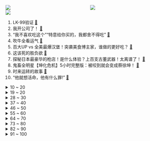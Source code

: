 <div >
	<a style="float:left;width:55%;" href = "https://github.com/anuraghazra/github-readme-stats">
	 <img src = "https://github-readme-stats.vercel.app/api?username=iuuuuuaena&theme=buefy&show_icons=true"/>
	</a>
	<a  style="float:right;width:45%" href = "https://github.com/anuraghazra/github-readme-stats">
	 <img  src="https://github-readme-stats.vercel.app/api/top-langs/?username=anuraghazra&layout=compact"/>
	</a>
	</div>

[![](https://img.shields.io/badge/jxd-@jxdgogogo.xyz-yellowgreen.svg)](https://www.jxdgogogo.xyz)<br>
1. LK-99验证 [:link:](//www.bilibili.com/video/BV14p4y1V7kS) <br>
2. 我开公司了！ [:link:](//www.bilibili.com/video/BV19X4y1j7RY) <br>
3. “我不喜欢吃这个”“特意给你买的，我都舍不得吃” [:link:](//www.bilibili.com/video/BV1px4y1X7LM) <br>
4. 吹牛全看运气 [:link:](//www.bilibili.com/video/BV1PV4y1i7sc) <br>
5. 百大UP vs 全美最爆汉堡！突袭美食博主家，谁做的更好吃？ [:link:](//www.bilibili.com/video/BV1pm4y1x7PY) <br>
6. 这该死的胜负欲 [:link:](//www.bilibili.com/video/BV1V8411d7jK) <br>
7. 探秘日本最豪华的枪店！是什么体验？上百支古董武器！太离谱了！ [:link:](//www.bilibili.com/video/BV1984112744) <br>
8. 鬼畜全明星【坤化危机】5小时完整版：被咬到就会变成蔡徐坤！ [:link:](//www.bilibili.com/video/BV1Nz4y1x7tA) <br>
9. 时来运转的故事 [:link:](//www.bilibili.com/video/BV1kV411572f) <br>
10. “他就想活命，他有什么罪!” [:link:](//www.bilibili.com/video/BV1ch4y1w7Do) <br>
<details>
<summary>10 ~ 20</summary>

11. 《原神》4.0版本PV：「仿若无因飘落的轻雨」 [:link:](//www.bilibili.com/video/BV1pu411p7hY) <br>
12. ⚡️10秒让所有mc老玩家集体爆笑⚡️ [:link:](//www.bilibili.com/video/BV1Eh4y1w7P7) <br>
13. 在桌子上“种”了上万根光纤后，我就拥有了一张星空桌。 [:link:](//www.bilibili.com/video/BV1E8411d71k) <br>
14. 最近的陆家嘴金融界大瓜，大家都吃了吗？？？ [:link:](//www.bilibili.com/video/BV1Lh4y1r7RY) <br>
15. 美国课堂能不能讲进化论？【神奇组织09】 [:link:](//www.bilibili.com/video/BV1dP411474Z) <br>
16. 双人洗刷刷，这次我俩把海绵宝宝的工位都洗干净了！ [:link:](//www.bilibili.com/video/BV1Pz4y1s7b9) <br>
17. 《青莲兰陵》胜利从来不是靠一个人就能做到的！！！ [:link:](//www.bilibili.com/video/BV1ap4y1V7HM) <br>
18. 京津冀暴雨后 周边的农村怎么样了？ [:link:](//www.bilibili.com/video/BV1qP411676M) <br>
19. 西域刀羊误入瑶群 [:link:](//www.bilibili.com/video/BV19841127C2) <br>
</details>
<details>
<summary>19 ~ 20</summary>

20. 一段旅程的结束，是另一段人生的开始，来到东北林区买个小院开始乡村生活 [:link:](//www.bilibili.com/video/BV1cF411f7wS) <br>
21. 中国式父母 [:link:](//www.bilibili.com/video/BV1bh4y1C7Fu) <br>
22. 他非要在相亲的时候露一手！！！【阅片无数3rd 特别篇】 [:link:](//www.bilibili.com/video/BV1Qp4y1G7ev) <br>
23. 梅狸猫铠甲！！！ [:link:](//www.bilibili.com/video/BV1MN411h7Mx) <br>
24. 这公主抱怎么有点不对??? [:link:](//www.bilibili.com/video/BV1Wu411H78L) <br>
25. 《老板：能十连胜就给你2W块》下 [:link:](//www.bilibili.com/video/BV1pp4y1V74q) <br>
26. 今天和女儿做了30斤小龙虾，继续出摊，运气还不错，出摊比较晚，加油恩惜爸爸，只要努力就会幸运的 [:link:](//www.bilibili.com/video/BV1Zp4y1G7MP) <br>
27. 你滴【谭郎】，无限【懂王】 [:link:](//www.bilibili.com/video/BV1ch4y1w7pt) <br>
28. 百人吹奏乐器之王有多震撼？！斗战胜佛bgm高燃登场！ [:link:](//www.bilibili.com/video/BV1CX4y1j71f) <br>
</details>
<details>
<summary>28 ~ 30</summary>

29. 脱缰凯这集真能装！ [:link:](//www.bilibili.com/video/BV1C14y1B7fw) <br>
30. 还不允许人火了？激情吐槽《我的人间烟火》！以及那些逆天洗白！ [:link:](//www.bilibili.com/video/BV17m4y1x7h8) <br>
31. 牛犊怎么吃都不胖，原因竟是整根肠子被寄生虫挤满！爱吃面条的别看！ [:link:](//www.bilibili.com/video/BV1tj411r7NY) <br>
32. 姚梅花老师的兰花 [:link:](//www.bilibili.com/video/BV1xP411679E) <br>
33. B 界 各 等 级 修 仙 和 特 权 [:link:](//www.bilibili.com/video/BV1tP41147JV) <br>
34. 兄弟们，我回来啦！ [:link:](//www.bilibili.com/video/BV11p4y1V7HV) <br>
35. 好好好，那么整是吧 [:link:](//www.bilibili.com/video/BV1uu411H7Z3) <br>
36. 网络热门生物鉴定49 [:link:](//www.bilibili.com/video/BV1rV41157nj) <br>
37. 当代大学生暑假现状 [:link:](//www.bilibili.com/video/BV1ih4y1C7zK) <br>
</details>
<details>
<summary>37 ~ 40</summary>

38. 我始终坚信，小缸和阿灿的故事并没有结束.. [:link:](//www.bilibili.com/video/BV12P41147xB) <br>
39. 兆惠·平回战争：乾隆收复新疆，谁是最大功臣？【乾隆往事】 [:link:](//www.bilibili.com/video/BV1yV411G7Lx) <br>
40. 几款世界级薯片让我认识到了没有那么多软柿子可捏 [:link:](//www.bilibili.com/video/BV1uN411a7oQ) <br>
41. 假扮秦始皇漫展整活！真会有人V我50吗？ [:link:](//www.bilibili.com/video/BV1iP41167NY) <br>
42. 怎么会有人听自己写的歌听哭了呀？ [:link:](//www.bilibili.com/video/BV1yN411Y7ye) <br>
43. 《明日方舟》EP - Missy [:link:](//www.bilibili.com/video/BV1ch4y1w7xM) <br>
44. 这种问题真的有人能选的出来吗？？？ [:link:](//www.bilibili.com/video/BV1Lc411c7vp) <br>
45. 黛 玉 闹 海 [:link:](//www.bilibili.com/video/BV1su411H79X) <br>
46. 谐音梗属实是被他们拿捏了 [:link:](//www.bilibili.com/video/BV1Lm4y1W7DN) <br>
</details>
<details>
<summary>46 ~ 50</summary>

47. 射雕英雄传里的那些天花乱坠的美食真的会好吃吗？ [:link:](//www.bilibili.com/video/BV1rV4y1i7DU) <br>
48. 它没有全网热度爆炸，却是今年夏天最强王炸！【雾山五行】 [:link:](//www.bilibili.com/video/BV1mh4y1c7v7) <br>
49. 有嘴就行！3分钟学会口哨，这回真能吹一辈子！ [:link:](//www.bilibili.com/video/BV1Bx4y1X7FC) <br>
50. 最炸裂的一集！49亿人瞬间蒸发！地球寸草不生《80亿个精灵》第三章 [:link:](//www.bilibili.com/video/BV1zV411G7KZ) <br>
51. 古玩偶尔看走眼是很正常的 [:link:](//www.bilibili.com/video/BV1rk4y1u7Y1) <br>
52. 真实事件改编，从凡人进化成英雄的瘾君子，励志感人又催泪 [:link:](//www.bilibili.com/video/BV1z841127Cs) <br>
53. 哈哈哈哈哈隐藏任务 [:link:](//www.bilibili.com/video/BV1qM4y1H7kh) <br>
54. 大连千万级博主总结的大连旅游注意事项，看这一个就足够足够了 [:link:](//www.bilibili.com/video/BV1xV41157U5) <br>
55. 突发！意外发现男友的备用机里有一个小号… [:link:](//www.bilibili.com/video/BV1Zh4y1c7e5) <br>
</details>
<details>
<summary>55 ~ 60</summary>

56. 为了拒绝我，不惜跟别人在一起，那我还是蛮重要的～嘻嘻！ [:link:](//www.bilibili.com/video/BV1cp4y1V7dN) <br>
57. 几年后流行的卧室 [:link:](//www.bilibili.com/video/BV1kh4y1k7KZ) <br>
58. 水果店老板娘亲传包保鲜膜方法，居然不漏 [:link:](//www.bilibili.com/video/BV1Bh4y1c7fs) <br>
59. LK99，110K零电阻观测成功 [:link:](//www.bilibili.com/video/BV1pM4y1p7u5) <br>
60. 牛肉在跳动的潮汕火锅？170元的蟹皇面！硬核老式铁盘刨冰？深夜码头卤肉饭？ [:link:](//www.bilibili.com/video/BV1tP41147g6) <br>
61. 女朋友有点呆，不如骗她... 【笨蛋小媳妇】 [:link:](//www.bilibili.com/video/BV1ex4y1X7W1) <br>
62. 普通人的辣味天花板？变态辣曹氏味道真不辣 [:link:](//www.bilibili.com/video/BV1vu4y1177B) <br>
63. 3小时的排队就为了这40秒 [:link:](//www.bilibili.com/video/BV1Ah4y1w73c) <br>
64. 现代人是如何给自己归类的 [:link:](//www.bilibili.com/video/BV1kV4y1i7TU) <br>
</details>
<details>
<summary>64 ~ 70</summary>

65. 开10000箱。。。会亏多少？csgo你有良心就给我投个币... [:link:](//www.bilibili.com/video/BV1WM4y1H7xc) <br>
66. 当女团舞换上“中文歌”，突然就简单了？网友：别拦我，我会跳了 [:link:](//www.bilibili.com/video/BV1qx4y1X79G) <br>
67. 愿祖国繁荣昌盛 [:link:](//www.bilibili.com/video/BV1TX4y177ZK) <br>
68. 【4K60FPS】孙燕姿《我怀念的》经典神级现场！我怀念的是当初的时光 [:link:](//www.bilibili.com/video/BV1Bp4y1V79u) <br>
69. 柯洁妈妈跟会说话的“站鹦” [:link:](//www.bilibili.com/video/BV17M4y1p7ar) <br>
70. 时隔六年再度爆火，他的人生不只有《成都》【寻找·赵雷】 [:link:](//www.bilibili.com/video/BV1Yh4y1C76Y) <br>
71. “你不玩游戏，也不理解这个视频的意义” [:link:](//www.bilibili.com/video/BV1994y1e7VF) <br>
72. 《原神》心海手书「沧海月明，潮起潮落」 [:link:](//www.bilibili.com/video/BV1Dk4y137kQ) <br>
73. 《卖了20000张画up主的故事》 [:link:](//www.bilibili.com/video/BV13u411p75M) <br>
</details>
<details>
<summary>73 ~ 80</summary>

74. 【我有一个朋友】和老公通过嫖娼认识，现在他又开始嫖了，想离婚 [:link:](//www.bilibili.com/video/BV1ch4y1w7KK) <br>
75. 忍不了了！立刻入坑！立刻入坑！！【泛式】 [:link:](//www.bilibili.com/video/BV14F411f7ov) <br>
76. 如果女生从小到大都是芭比！那也无需做到无可挑剔！ [:link:](//www.bilibili.com/video/BV1Uu4y1y7pV) <br>
77. 【崩坏：星穹铁道MMD】我推的⭐ [:link:](//www.bilibili.com/video/BV1Nx4y1X7zv) <br>
78. 我穿着小学生设计的衣服去漫展走秀！！ [:link:](//www.bilibili.com/video/BV1zm4y1x7ru) <br>
79. 亚洲超人气大作《闪耀！优俊少女》预告PV公开 [:link:](//www.bilibili.com/video/BV1SV4y1v7PX) <br>
80. 开战斗机上学是什么体验？入学中国最牛大学 [:link:](//www.bilibili.com/video/BV1Dj41167sz) <br>
81. 一招保命！速来围观 [:link:](//www.bilibili.com/video/BV1BX4y177ky) <br>
82. “情侣间真的是这样的吗” [:link:](//www.bilibili.com/video/BV1Lc411c7YE) <br>
</details>
<details>
<summary>82 ~ 90</summary>

83. 无论猴子还是人 嗑上瓜子 气质就一样了 [:link:](//www.bilibili.com/video/BV1tV41157Ub) <br>
84. 睡好了vs没睡好 [:link:](//www.bilibili.com/video/BV1hh4y1C7Yp) <br>
85. 汉武大帝开篇|| 揭秘恐怖底蕴的吕氏家族，强汉开疆奠基的吕后之治 [:link:](//www.bilibili.com/video/BV1Ru4y1y7fa) <br>
86. “五  条  水  捞  湿” [:link:](//www.bilibili.com/video/BV1JX4y177Xu) <br>
87. 【半佛】为什么有人总是无限重刷老剧老书老游戏？ [:link:](//www.bilibili.com/video/BV1Th4y1C7rG) <br>
88. 月挣9800我一个人随便花，脆皮五花，鸡架，烤鸭，哈尔滨红肠，凉拌菜，还有一堆小水果 [:link:](//www.bilibili.com/video/BV16u411H79z) <br>
89. “姬发”的哥哥为啥叫“伯邑考”？ [:link:](//www.bilibili.com/video/BV1tN411h7B2) <br>
90. 【FGO手书/2.0剧情向】时间会证明一切 [:link:](//www.bilibili.com/video/BV1aP41147KP) <br>
91. 祝战友们八一节快乐！ [:link:](//www.bilibili.com/video/BV1RV4y1v7yA) <br>
</details>
<details>
<summary>91 ~ 100</summary>

92. 超燃打戏！功夫皇帝李连杰，22年前豪取15亿票房！ [:link:](//www.bilibili.com/video/BV1vm4y1x7SX) <br>
93. 风很大，但都绕过我 [:link:](//www.bilibili.com/video/BV1S8411d71G) <br>
94. 【10小时】一口气看完4K画质《高分人性电影集锦》9999部，看电影合集品百味人生！ [:link:](//www.bilibili.com/video/BV1g8411d7q4) <br>
95. “ 镜头感 ” [:link:](//www.bilibili.com/video/BV1Vu4y117s3) <br>
96. 吸 猫 不 ，野 生 的 劲 贼 大 ！Ⅱ [:link:](//www.bilibili.com/video/BV11F411Z7Q6) <br>
97. 为什么我说星穹铁道的效果抵抗是神？ [:link:](//www.bilibili.com/video/BV1hX4y177G4) <br>
98. 我获得聆听动物心声的能力，从此可以和她们愉快的玩耍了 [:link:](//www.bilibili.com/video/BV1Ex4y1X7PF) <br>
99. 大无语乌龙事件 [:link:](//www.bilibili.com/video/BV1wj411R76o) <br>
100. 员工被迫离职的五大维权技巧！ [:link:](//www.bilibili.com/video/BV14V41157yB) <br>
</details>
